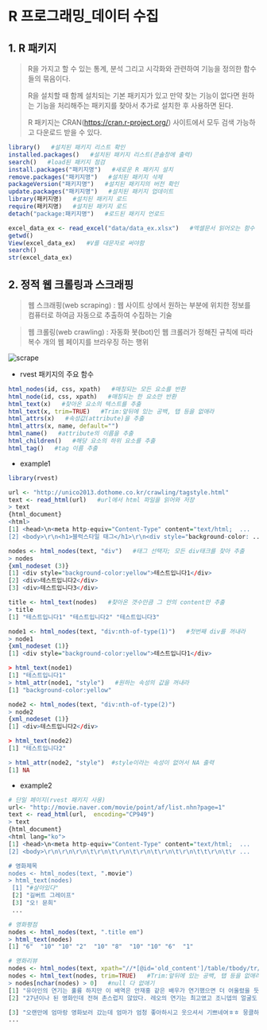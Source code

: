 # R  프로그래밍_데이터 수집



## 1. R 패키지

> R을 가지고 할 수 있는 통계, 분석 그리고 시각화와 관련하여 기능을 정의한 함수들의 묶음이다.
>
> R을 설치할 때 함께 설치되는 기본 패키지가 있고 만약 찾는 기능이 없다면 원하는 기능을 처리해주는 패키지를 찾아서 추가로 설치한 후 사용하면 된다.
>
> R 패키지는 CRAN(https://cran.r-project.org/) 사이트에서 모두 검색 가능하고 다운로드 받을 수 있다.

```R
library()   #설치된 패키지 리스트 확인
installed.packages()   #설치된 패키지 리스트(콘솔창에 출력)
search()   #load된 패키지 점검
install.packages("패키지명")   #새로운 R 패키지 설치
remove.packages("패키지명")   #설치된 패키지 삭제
packageVersion("패키지명")   #설치된 패키지의 버전 확인
update.packages("패키지명")   #설치된 패키지 업데이트
library(패키지명)   #설치된 패키지 로드
require(패키지명)   #설치된 패키지 로드
detach("package:패키지명")   #로드된 패키지 언로드
```

```R
excel_data_ex <- read_excel("data/data_ex.xlsx")   #엑셀문서 읽어오는 함수
getwd()
View(excel_data_ex)   #V를 대문자로 써야함
search()
str(excel_data_ex)
```



## 2. 정적 웹 크롤링과 스크래핑

> 웹 스크래핑(web scraping) : 웹 사이트 상에서 원하는 부분에 위치한 정보를 컴퓨터로 하여금 자동으로 추출하여 수집하는 기술

> 웹 크롤링(web crawling) : 자동화 봇(bot)인 웹 크롤러가 정해진 규칙에 따라 복수 개의 웹 페이지를 브라우징 하는 행위

![scrape](https://user-images.githubusercontent.com/69948774/93039142-b7051880-f681-11ea-97cc-eae05a31beba.JPG)

- rvest 패키지의 주요 함수

```R
html_nodes(id, css, xpath)   #매칭되는 모든 요소를 반환 
html_node(id, css, xpath)   #매칭되는 한 요소만 반환
html_text(x)   #찾아온 요소의 텍스트를 추출
html_text(x, trim=TRUE)   #Trim:앞뒤에 있는 공백, 탭 등을 없애라
html_attrs(x)   #속성값(attribute)을 추출
html_attrs(x, name, default="")
html_name()   #attribute의 이름을 추출
html_children()   #해당 요소의 하위 요소를 추출
html_tag()   #tag 이름 추출
```

- example1

```R
library(rvest)

url <- "http://unico2013.dothome.co.kr/crawling/tagstyle.html"
text <- read_html(url)   #url에서 html 파일을 읽어와 저장
> text
{html_document}
<html>
[1] <head>\n<meta http-equiv="Content-Type" content="text/html;  ...
[2] <body>\r\n<h1>블럭스타일 태그</h1>\r\n<div style="background-color: ...

nodes <- html_nodes(text, "div")   #태그 선택자; 모든 div태크를 찾아 추출
> nodes
{xml_nodeset (3)}
[1] <div style="background-color:yellow">테스트입니다1</div>
[2] <div>테스트입니다2</div>
[3] <div>테스트입니다3</div>

title <- html_text(nodes)   #찾아온 갯수만큼 그 안의 content만 추출
> title
[1] "테스트입니다1" "테스트입니다2" "테스트입니다3"

node1 <- html_nodes(text, "div:nth-of-type(1)")   #첫번째 div를 꺼내라
> node1
{xml_nodeset (1)}
[1] <div style="background-color:yellow">테스트입니다1</div>

> html_text(node1)
[1] "테스트입니다1"
> html_attr(node1, "style")   #원하는 속성의 값을 꺼내라
[1] "background-color:yellow"

node2 <- html_nodes(text, "div:nth-of-type(2)")
> node2
{xml_nodeset (1)}
[1] <div>테스트입니다2</div>

> html_text(node2)
[1] "테스트입니다2"

> html_attr(node2, "style")  #style이라는 속성이 없어서 NA 출력
[1] NA
```

- example2

```R
# 단일 페이지(rvest 패키지 사용)
url<- "http://movie.naver.com/movie/point/af/list.nhn?page=1"
text <- read_html(url,  encoding="CP949")
> text
{html_document}
<html lang="ko">
[1] <head>\n<meta http-equiv="Content-Type" content="text/html;  ...
[2] <body>\r\n\r\n\r\n\t\r\n\t\r\n\t\r\n\t\r\n\t\r\n\t\t\r\n\t\r ...

# 영화제목
nodes <- html_nodes(text, ".movie")
> html_text(nodes)
 [1] "#살아있다"                             
 [2] "길버트 그레이프"                       
 [3] "오! 문희"                              
 ...

# 영화평점
nodes <- html_nodes(text, ".title em")
> html_text(nodes)
[1] "6"  "10" "10" "2"  "10" "8"  "10" "10" "6"  "1" 

# 영화리뷰
nodes <- html_nodes(text, xpath="//*[@id='old_content']/table/tbody/tr/td[2]/text()")
nodes <- html_text(nodes, trim=TRUE)   #Trim:앞뒤에 있는 공백, 탭 등을 없애라
> nodes[nchar(nodes) > 0]   #null 다 없애기
[1] "유아인의 연기는 훌륭 하지만 이 배역은 안재홍 같은 배우가 연기했으면 더 어울렸을 듯. 약간 모자란 듯 하면서.."                                                                                                                     
[2] "27년이나 된 영화인데 전혀 촌스럽지 않았다. 레오의 연기는 최고였고 조니뎁의 얼굴도 최고였다.  울었다  너무 감동적이었다. 90년대 미국 시골마을 배경도 이뻤고 그냥 다 좋았다."  

[3] "오랜만에 엄마랑 영화보러 갔는데 엄마가 엄청 좋아하시고 웃으셔서 기쁘네여ㅎㅎ 뭉클하기도 하고 웃기기도 하고 눈물흘리며 넘나 재밌게 봤습니다!! ><" 
...

```

